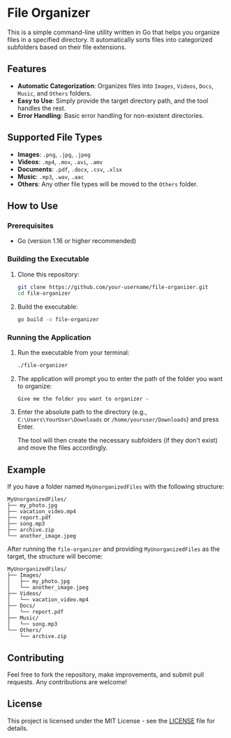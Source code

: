 # File Organizer

This is a simple command-line utility written in Go that helps you organize files in a specified directory. It automatically sorts files into categorized subfolders based on their file extensions.

## Features

- **Automatic Categorization**: Organizes files into `Images`, `Videos`, `Docs`, `Music`, and `Others` folders.
- **Easy to Use**: Simply provide the target directory path, and the tool handles the rest.
- **Error Handling**: Basic error handling for non-existent directories.

## Supported File Types

- **Images**: `.png`, `.jpg`, `.jpeg`
- **Videos**: `.mp4`, `.mov`, `.avi`, `.amv`
- **Documents**: `.pdf`, `.docx`, `.csv`, `.xlsx`
- **Music**: `.mp3`, `.wav`, `.aac`
- **Others**: Any other file types will be moved to the `Others` folder.

## How to Use

### Prerequisites

- Go (version 1.16 or higher recommended)

### Building the Executable

1. Clone this repository:
   ```bash
   git clone https://github.com/your-username/file-organizer.git
   cd file-organizer
   ```

2. Build the executable:
   ```bash
   go build -o file-organizer
   ```

### Running the Application

1. Run the executable from your terminal:
   ```bash
   ./file-organizer
   ```

2. The application will prompt you to enter the path of the folder you want to organize:
   ```
   Give me the folder you want to organizer - 
   ```

3. Enter the absolute path to the directory (e.g., `C:\Users\YourUser\Downloads` or `/home/youruser/Downloads`) and press Enter.

   The tool will then create the necessary subfolders (if they don't exist) and move the files accordingly.

## Example

If you have a folder named `MyUnorganizedFiles` with the following structure:

```
MyUnorganizedFiles/
├── my_photo.jpg
├── vacation_video.mp4
├── report.pdf
├── song.mp3
├── archive.zip
└── another_image.jpeg
```

After running the `file-organizer` and providing `MyUnorganizedFiles` as the target, the structure will become:

```
MyUnorganizedFiles/
├── Images/
│   ├── my_photo.jpg
│   └── another_image.jpeg
├── Videos/
│   └── vacation_video.mp4
├── Docs/
│   └── report.pdf
├── Music/
│   └── song.mp3
└── Others/
    └── archive.zip
```

## Contributing

Feel free to fork the repository, make improvements, and submit pull requests. Any contributions are welcome!

## License

This project is licensed under the MIT License - see the [LICENSE](LICENSE) file for details.